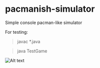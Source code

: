 # pacmanish-simulator
Simple console pacman-like simulator

For testing:
>javac *.java

>java TestGame

![Alt text](https://imgur.com/a/YkMYqWT "Optional title")

